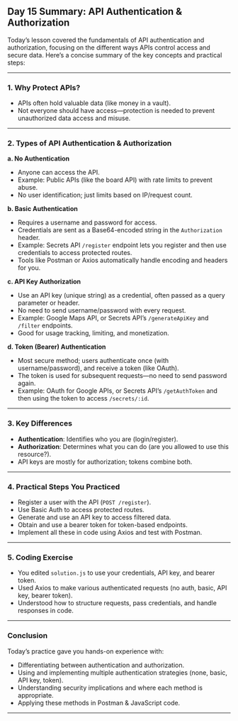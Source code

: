 ## Day 15 Summary: API Authentication & Authorization

Today’s lesson covered the fundamentals of API authentication and authorization, focusing on the different ways APIs control access and secure data. Here’s a concise summary of the key concepts and practical steps:

---

### **1. Why Protect APIs?**
- APIs often hold valuable data (like money in a vault).
- Not everyone should have access—protection is needed to prevent unauthorized data access and misuse.

---

### **2. Types of API Authentication & Authorization**

**a. No Authentication**
- Anyone can access the API.
- Example: Public APIs (like the board API) with rate limits to prevent abuse.
- No user identification; just limits based on IP/request count.

**b. Basic Authentication**
- Requires a username and password for access.
- Credentials are sent as a Base64-encoded string in the `Authorization` header.
- Example: Secrets API `/register` endpoint lets you register and then use credentials to access protected routes.
- Tools like Postman or Axios automatically handle encoding and headers for you.

**c. API Key Authorization**
- Use an API key (unique string) as a credential, often passed as a query parameter or header.
- No need to send username/password with every request.
- Example: Google Maps API, or Secrets API’s `/generateApiKey` and `/filter` endpoints.
- Good for usage tracking, limiting, and monetization.

**d. Token (Bearer) Authentication**
- Most secure method; users authenticate once (with username/password), and receive a token (like OAuth).
- The token is used for subsequent requests—no need to send password again.
- Example: OAuth for Google APIs, or Secrets API’s `/getAuthToken` and then using the token to access `/secrets/:id`.

---

### **3. Key Differences**
- **Authentication**: Identifies who you are (login/register).
- **Authorization**: Determines what you can do (are you allowed to use this resource?).
- API keys are mostly for authorization; tokens combine both.

---

### **4. Practical Steps You Practiced**
- Register a user with the API (`POST /register`).
- Use Basic Auth to access protected routes.
- Generate and use an API key to access filtered data.
- Obtain and use a bearer token for token-based endpoints.
- Implement all these in code using Axios and test with Postman.

---

### **5. Coding Exercise**
- You edited `solution.js` to use your credentials, API key, and bearer token.
- Used Axios to make various authenticated requests (no auth, basic, API key, bearer token).
- Understood how to structure requests, pass credentials, and handle responses in code.

---

### **Conclusion**
Today’s practice gave you hands-on experience with:
- Differentiating between authentication and authorization.
- Using and implementing multiple authentication strategies (none, basic, API key, token).
- Understanding security implications and where each method is appropriate.
- Applying these methods in Postman & JavaScript code.

---